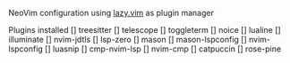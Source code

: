NeoVim configuration using [lazy.vim](https://github.com/folke/lazy.nvim) as plugin manager

Plugins installed
[] treesitter
[] telescope
[] toggleterm
[] noice
[] lualine
[] illuminate
[] nvim-jdtls
[] lsp-zero
    [] mason
    [] mason-lspconfig
    [] nvim-lspconfig
    [] luasnip
    [] cmp-nvim-lsp
    [] nvim-cmp
[] catpuccin
[] rose-pine

